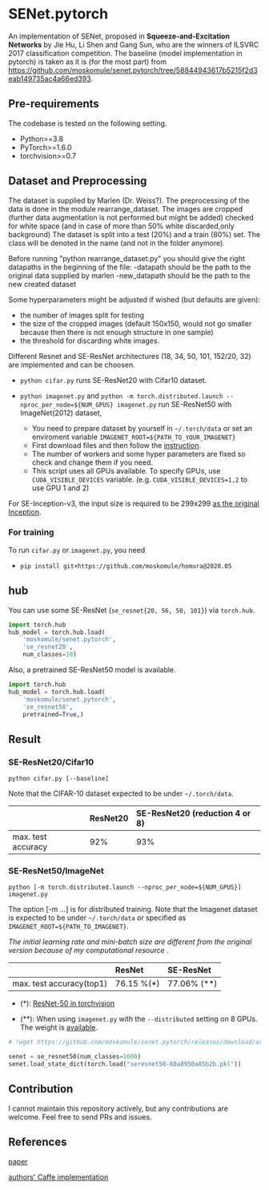 # SENet.pytorch

An implementation of SENet, proposed in **Squeeze-and-Excitation Networks** by Jie Hu, Li Shen and Gang Sun, who are the winners of ILSVRC 2017 classification competition. The baseline (model implementation in pytorch) is taken as it is (for the most part) from https://github.com/moskomule/senet.pytorch/tree/58844943617b5215f2d3eab149735ac4a66ed393. 


## Pre-requirements

The codebase is tested on the following setting.

* Python>=3.8
* PyTorch>=1.6.0
* torchvision>=0.7

## Dataset and Preprocessing

The dataset is supplied by Marlen (Dr. Weiss?). The preprocessing of the data is done in the module rearrange_dataset. The images are cropped (further data augmentation is not performed but might be added) checked for white space (and in case of more than 50% white discarded,only background)  The dataset is split into a test (20%) and a train (80%) set. The class will be denoted in the name (and not in the folder anymore).

Before running "python rearrange_dataset.py" you should give the right datapaths in the beginning of the file:
-datapath should be the path to the original data supplied by marlen
-new_datapath should be the path to the new created dataset

Some hyperparameters might be adjusted if wished (but defaults are given):
- the number of images split for testing
- the size of the cropped images (default 150x150, would not go smaller because then there is not enough structure in one sample)
- the threshold for discarding white images.


Different Resnet and SE-ResNet architectures (18, 34, 50, 101, 152/20, 32) are implemented and can be choosen.

* `python cifar.py` runs SE-ResNet20 with Cifar10 dataset.

* `python imagenet.py` and `python -m torch.distributed.launch --nproc_per_node=${NUM_GPUS} imagenet.py` run SE-ResNet50 with ImageNet(2012) dataset,
    + You need to prepare dataset by yourself in `~/.torch/data` or set an enviroment variable `IMAGENET_ROOT=${PATH_TO_YOUR_IMAGENET}`
    + First download files and then follow the [instruction](https://github.com/facebook/fb.resnet.torch/blob/master/INSTALL.md#download-the-imagenet-dataset).
    + The number of workers and some hyper parameters are fixed so check and change them if you need.
    + This script uses all GPUs available. To specify GPUs, use `CUDA_VISIBLE_DEVICES` variable. (e.g. `CUDA_VISIBLE_DEVICES=1,2` to use GPU 1 and 2)

For SE-Inception-v3, the input size is required to be 299x299 [as the original Inception](https://github.com/tensorflow/models/tree/master/inception).


### For training

To run `cifar.py` or `imagenet.py`, you need

* `pip install git+https://github.com/moskomule/homura@2020.05`

## hub

You can use some SE-ResNet (`se_resnet{20, 56, 50, 101}`) via `torch.hub`.

```python
import torch.hub
hub_model = torch.hub.load(
    'moskomule/senet.pytorch',
    'se_resnet20',
    num_classes=10)
```

Also, a pretrained SE-ResNet50 model is available.

```python
import torch.hub
hub_model = torch.hub.load(
    'moskomule/senet.pytorch',
    'se_resnet50',
    pretrained=True,)
 ```

## Result

### SE-ResNet20/Cifar10

```
python cifar.py [--baseline]
```

Note that the CIFAR-10 dataset expected to be under `~/.torch/data`.

|                  | ResNet20       | SE-ResNet20 (reduction 4 or 8)    |
|:-------------    | :------------- | :------------- |
|max. test accuracy|  92%           | 93%            |

### SE-ResNet50/ImageNet

```
python [-m torch.distributed.launch --nproc_per_node=${NUM_GPUS}] imagenet.py
```

The option [-m ...] is for distributed training. Note that the Imagenet dataset is expected to be under `~/.torch/data` or specified as `IMAGENET_ROOT=${PATH_TO_IMAGENET}`.

*The initial learning rate and mini-batch size are different from the original version because of my computational resource* .

|                  | ResNet         | SE-ResNet      |
|:-------------    | :------------- | :------------- |
|max. test accuracy(top1)|  76.15 %(*)             | 77.06% (**)          |


+ (*): [ResNet-50 in torchvision](https://pytorch.org/docs/stable/torchvision/models.html)

+ (**): When using `imagenet.py` with the `--distributed` setting on 8 GPUs. The weight is [available](https://github.com/moskomule/senet.pytorch/releases/download/archive/seresnet50-60a8950a85b2b.pkl).

```python
# !wget https://github.com/moskomule/senet.pytorch/releases/download/archive/seresnet50-60a8950a85b2b.pkl

senet = se_resnet50(num_classes=1000)
senet.load_state_dict(torch.load("seresnet50-60a8950a85b2b.pkl"))
```

## Contribution

I cannot maintain this repository actively, but any contributions are welcome. Feel free to send PRs and issues.

## References

[paper](https://arxiv.org/pdf/1709.01507.pdf)

[authors' Caffe implementation](https://github.com/hujie-frank/SENet)
